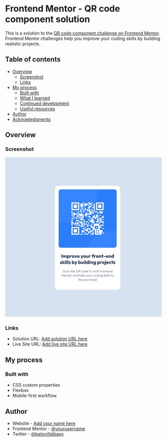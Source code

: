 # Frontend Mentor - QR code component solution

This is a solution to the [QR code component challenge on Frontend Mentor](https://www.frontendmentor.io/challenges/qr-code-component-iux_sIO_H). Frontend Mentor challenges help you improve your coding skills by building realistic projects. 

## Table of contents

- [Overview](#overview)
  - [Screenshot](#screenshot)
  - [Links](#links)
- [My process](#my-process)
  - [Built with](#built-with)
  - [What I learned](#what-i-learned)
  - [Continued development](#continued-development)
  - [Useful resources](#useful-resources)
- [Author](#author)
- [Acknowledgments](#acknowledgments)

## Overview

### Screenshot

![](./ScreenshotFrontend_Mentor_QR_code_component.png)

### Links

- Solution URL: [Add solution URL here](https://github.com/uvdevelop26/frontend-challenges.git)
- Live Site URL: [Add live site URL here](https://uvdevelop26.github.io/frontend-challenges/)

## My process

### Built with


- CSS custom properties
- Flexbox
- Mobile-first workflow





## Author

- Website - [Add your name here](https://www.your-site.com)
- Frontend Mentor - [@yourusername](https://www.frontendmentor.io/profile/yourusername)
- Twitter - [@betovillalbapy](https://twitter.com/BetoVillalbapy)




